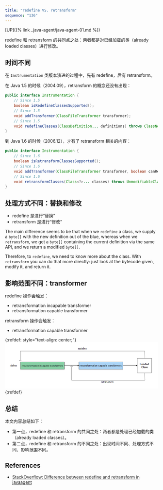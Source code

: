 ```yaml
---
title: "redefine VS. retransform"
sequence: "136"
---
```


[UP]({% link _java-agent/java-agent-01.md %})

redefine 和 retransform 的共同点之处：两者都是对已经加载的类（already loaded classes）进行修改。

## 时间不同

在 `Instrumentation` 类版本演进的过程中，先有 redefine，后有 retransform。

在 Java 1.5 的时候（2004.09），retransform 的概念还没有出现：

```java
public interface Instrumentation {
    // Since 1.5
    boolean isRedefineClassesSupported();
    // Since 1.5
    void addTransformer(ClassFileTransformer transformer);
    // Since 1.5
    void redefineClasses(ClassDefinition... definitions) throws ClassNotFoundException, UnmodifiableClassException;
}
```

到 Java 1.6 的时候（2006.12），才有了 retransform 相关的内容：

```java
public interface Instrumentation {
    // Since 1.6
    boolean isRetransformClassesSupported();
    // Since 1.6
    void addTransformer(ClassFileTransformer transformer, boolean canRetransform);
    // Since 1.6
    void retransformClasses(Class<?>... classes) throws UnmodifiableClassException;
}
```

## 处理方式不同：替换和修改

- redefine 是进行“替换”
- retransform 是进行“修改”

The main difference seems to be that when we `redefine` a class, we supply a `byte[]` with the new definition out of the blue,
whereas when we `retransform`, we get a `byte[]` containing the current definition via the same API, and we return a modified `byte[]`.

Therefore, to `redefine`, we need to know more about the class.
With `retransform` you can do that more directly: just look at the bytecode given, modify it, and return it.

## 影响范围不同：transformer

redefine 操作会触发：

- retransformation incapable transformer
- retransformation capable transformer

retransform 操作会触发：

- retransformation capable transformer

{:refdef: style="text-align: center;"}
![](/assets/images/java/agent/define-redefine-retransform.png)
{:refdef}

## 总结

本文内容总结如下：

- 第一点，redefine 和 retransform 的共同之处：两者都是处理已经加载的类（already loaded classes）。
- 第二点，redefine 和 retransform 的不同之处：出现时间不同、处理方式不同、影响范围不同。

## References

- [StackOverflow: Difference between redefine and retransform in javaagent](https://stackoverflow.com/questions/19009583/difference-between-redefine-and-retransform-in-javaagent)

